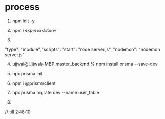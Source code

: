 # process

1. npm init -y   

2. npm i express dotenv

3. 
  "type": "module",
  "scripts": 
    "start": "node server.js",
    "nodemon": "nodemon server.js"

4. ujjwal@Ujjwals-MBP master_backend % npm install prisma --save-dev

5. npx prisma init    

6. npm i @prisma/client

7. npx prisma migrate dev --name user_table

8.


// till 2:48:10